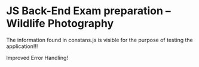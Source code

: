 # JS Back-End Exam preparation – Wildlife Photography

The information found in constans.js is visible for the purpose of testing the application!!!

Improved Error Handling!